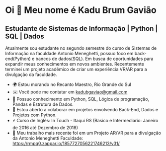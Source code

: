 
Oi 👋 Meu nome é Kadu Brum Gavião
=================================

Estudante de Sistemas de Informação | Python | SQL | Dados 
----------------------------------------------------------

Atualmente sou estudante no segundo semestre do curso de Sistemas de Informação na faculdade Antonio Meneghetti, possuo foco em back-end(Python) e bancos de dados(SQL). Em busca de oportunidades para expandir meus conhecimentos em novos ambientes. 
Recentemente terminei um projeto acadêmico de criar um experiência VR/AR para a divulgação da faculdade.

* 🌍  Estou morando no Recanto Maestro, Rio Grande do Sul
* ✉️  Você pode me contatar em [kadubgaviao@gmail.com](mailto:kadubgaviao@gmail.com)
* 🧠  Possuo conhecimento em Python, SQL, Lógica de programação, Pandas e Estrutura de Dados.
* 🤝  Estou aberto a colaborar em projetos envolvendo Back-End, Dados e Projetos com Python.
* ⚡  Curso de Inglês: In Touch - Itaqui RS (Basico e Intermediario: Janeiro de 2016 até Dezembro de 2018)
* 🚀  Meu trabalho mais recente foi em um Projeto AR/VR para a divulgação da Antonio Meneghetti Faculdade: https://rmpq0.zappar.io/1857727056221746213/v31/
  
